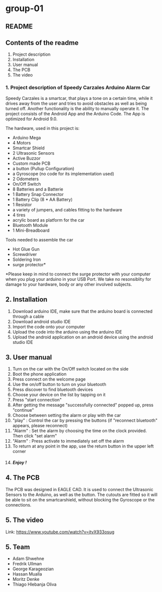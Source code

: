 # group-01

## README

## Contents of the readme
1. Project description
2. Installation
3. User manual
4. The PCB
5. The video

### 1. Project description of Speedy Carzales Arduino Alarm Car
Speedy Carzales is a smartcar, that plays a tone on a certain time, while it drives away from the user and tries to avoid obstacles as well as being turned off.
Another functionality is the ability to manually operate it.
The project consists of the Android App and the Arduino Code.
The App is optimized for Android 9.0. 

The hardware, used in this project is:
* Arduino Mega
* 4 Motors
* Smartcar Shield
* 2 Ultrasonic Sensors
* Active Buzzor
* Custom made PCB
* a button (Pullup Configuration)
* a Gyroscope (no code for its implementation used)
* 2 Odometers
* On/Off Switch
* 8 Batteries and a Batterie 
* 1 Battery Snap Connector
* 1 Battery Clip (8 * AA Battery)
* 1 Resistor
* a variety of jumpers, and cables fitting to the hardware
* 4 tires
* acrylic board as platform for the car
* Bluetooth Module
* 1 Mini-Breadboard

Tools needed to assemble the car
* Hot Glue Gun
* Screwdriver
* Soldering Iron
* surge protector*

*Please keep in mind to connect the surge protector with your computer when you plug your arduino in your USB Port. We take no resonsiblity for damage to your hardware, body or any other involved subjects.

## 2. Installation
1. Download arduino IDE, make sure that the arduino board is connected through a cable
2. Download android studio IDE
3. Import the code onto your computer
4. Upload the code into the arduino using the arduino IDE
5. Upload the android application on an android device using the android studio IDE

## 3. User manual 
1. Turn on the car with the On/Off switch located on the side 
2. Boot the phone application
3. Press connect on the welcome page
4. Use the on/off button to turn on your bluetooth 
5. Press discover to find bluetooth devices
6. Choose your device on the list by tapping on it
7. Press "start connection"
8. After getting the message "successfully connected" popped up, press "continue"
9. Choose between setting the alarm or play with the car 
10. "play" : Control the car by pressing the buttons (if "reconnect bluetooth" appears, please reconnect)
11. "Alarm" : Set the alarm by choosing the time on the clock provided. Then click "set alarm" 
12. "Alarm" : Press activate to immediately set off the alarm
13. To return at any point in the app, use the return button in the upper left corner
14. ##### Enjoy ! 

## 4. The PCB
The PCB was designed in EAGLE CAD. It is used to connect the Ultrasonic Sensors to the Arduino, as well as the button. The cutouts are fitted so it will be able to sit on the smartcarshield, without blocking the Gyroscope or the connections. 

## 5. The video
Link: https://www.youtube.com/watch?v=jtvX933osug

## 5. Team
* Adam Shwehne
* Fredrik Ullman
* George Karageozian
* Hassan Mualla
* Moritz Denke
* Thiago Hlebanja Oliva
